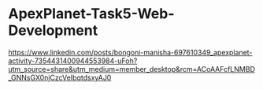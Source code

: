 # ApexPlanet-Task5-Web-Development
https://www.linkedin.com/posts/bongoni-manisha-697610349_apexplanet-activity-7354431400944553984-uFoh?utm_source=share&utm_medium=member_desktop&rcm=ACoAAFcfLNMBD_GNNsGX0njCzcVeIbqtdsxyAJ0
